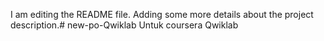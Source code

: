 I am editing the README file. Adding some more details about the project description.# new-po-Qwiklab
Untuk coursera Qwiklab
